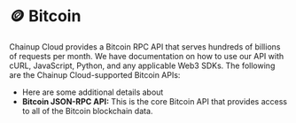 # 🪙 Bitcoin

Chainup Cloud provides a Bitcoin RPC API that serves hundreds of billions of requests per month. We have documentation on how to use our API with cURL, JavaScript, Python,   and any applicable Web3 SDKs. The following are the Chainup Cloud-supported Bitcoin APIs:

* Here are some additional details about&#x20;
* **Bitcoin JSON-RPC API:** This is the core Bitcoin API that provides access to all of the Bitcoin blockchain data.

